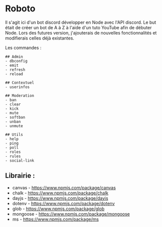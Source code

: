 # Roboto

Il s'agit ici d'un bot discord développer en Node avec l'API discord. 
Le but était de créer un bot de A à Z à l'aide d'un tuto YouTube afin de débuter Node. Lors des futures version, j'ajouterais de nouvelles fonctionnalités et modifierais celles déjà existantes. 


Les commandes : 
```
## Admin
- dbconfig 
- emit
- refresh
- reload

## Contextuel
- userinfos 

## Moderation
- ban
- clear
- kick
- mute
- softban
- unban
- unmute

## Utils
- help 
- ping
- poll
- roles
- rules
- social-link
```
## Librairie : 
- canvas - https://www.npmjs.com/package/canvas
- chalk - https://www.npmjs.com/package/chalk
- dayjs - https://www.npmjs.com/package/dayjs
- dotenv - https://www.npmjs.com/package/dotenv
- glob - https://www.npmjs.com/package/glob
- mongoose - https://www.npmjs.com/package/mongoose
- ms - https://www.npmjs.com/package/ms

